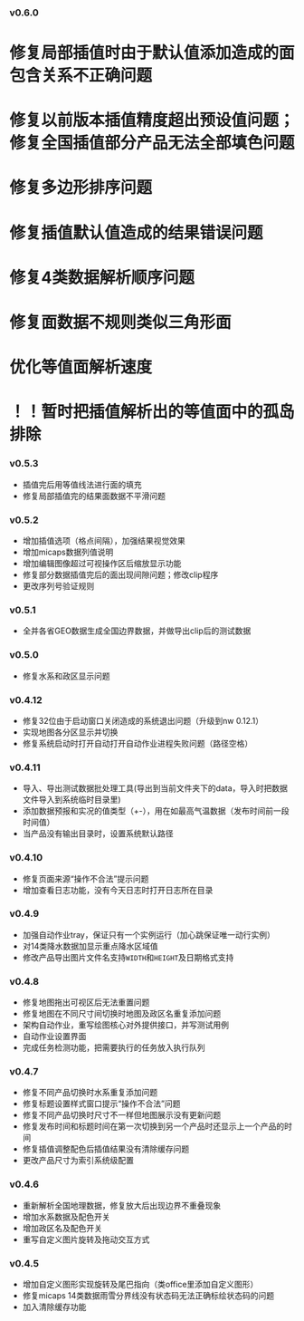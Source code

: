 ### v0.6.0
# 修复局部插值时由于默认值添加造成的面包含关系不正确问题
# 修复以前版本插值精度超出预设值问题；修复全国插值部分产品无法全部填色问题
# 修复多边形排序问题
# 修复插值默认值造成的结果错误问题
# 修复4类数据解析顺序问题
# 修复面数据不规则类似三角形面
# 优化等值面解析速度
# ！！暂时把插值解析出的等值面中的孤岛排除

### v0.5.3
* 插值完后用等值线法进行面的填充
* 修复局部插值完的结果面数据不平滑问题

### v0.5.2
* 增加插值选项（格点间隔），加强结果视觉效果
* 增加micaps数据列值说明
* 增加编辑图像超过可视操作区后缩放显示功能
* 修复部分数据插值完后的面出现间隙问题；修改clip程序
* 更改序列号验证规则

### v0.5.1
* 全并各省GEO数据生成全国边界数据，并做导出clip后的测试数据

### v0.5.0
* 修复水系和政区显示问题

### v0.4.12
* 修复32位由于启动窗口关闭造成的系统退出问题（升级到nw 0.12.1）
* 实现地图各分区显示并切换
* 修复系统启动时打开自动打开自动作业进程失败问题（路径空格）

### v0.4.11
* 导入、导出测试数据批处理工具(导出到当前文件夹下的data，导入时把数据文件导入到系统临时目录里)
* 添加数据预报和实况的值类型（+-），用在如最高气温数据（发布时间前一段时间值）
* 当产品没有输出目录时，设置系统默认路径

### v0.4.10
* 修复页面来源“操作不合法”提示问题
* 增加查看日志功能，没有今天日志时打开日志所在目录

### v0.4.9
* 加强自动作业tray，保证只有一个实例运行（加心跳保证唯一动行实例）
* 对14类降水数据加显示重点降水区域值
* 修改产品导出图片文件名支持`WIDTH`和`HEIGHT`及日期格式支持

### v0.4.8
* 修复地图拖出可视区后无法重置问题
* 修复地图在不同尺寸间切换时地图及政区名重复添加问题
* 架构自动作业，重写绘图核心对外提供接口，并写测试用例
* 自动作业设置界面
* 完成任务检测功能，把需要执行的任务放入执行队列

### v0.4.7
* 修复不同产品切换时水系重复添加问题
* 修复标题设置样式窗口提示“操作不合法”问题
* 修复不同产品切换时尺寸不一样但地图展示没有更新问题
* 修复发布时间和标题时间在第一次切换到另一个产品时还显示上一个产品的时间
* 修复插值调整配色后插值结果没有清除缓存问题
* 更改产品尺寸为索引系统级配置
 
### v0.4.6
* 重新解析全国地理数据，修复放大后出现边界不重叠现象
* 增加水系数据及配色开关
* 增加政区名及配色开关
* 重写自定义图片旋转及拖动交互方式

### v0.4.5
* 增加自定义图形实现旋转及尾巴指向（类office里添加自定义图形）
* 修复micaps 14类数据雨雪分界线没有状态码无法正确标绘状态码的问题
* 加入清除缓存功能